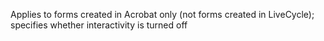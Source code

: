 Applies to forms created in Acrobat only (not forms created in LiveCycle); specifies whether interactivity is turned off
